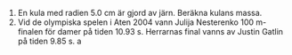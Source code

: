 1. En kula med radien $5.0$ cm är gjord av järn. Beräkna kulans massa.
2. Vid de olympiska spelen i Aten 2004 vann Julija Nesterenko $100$ m-finalen för damer på tiden $10.93$ s. Herrarnas final vanns av Justin Gatlin på tiden $9.85$ s.
a